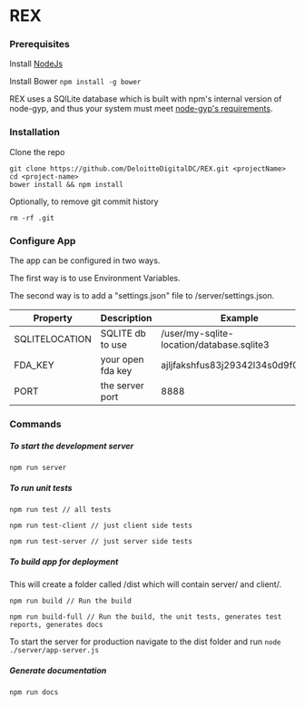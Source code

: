 REX
=================

### Prerequisites

Install [NodeJs](https://nodejs.org/)

Install Bower ```npm install -g bower```

REX uses a SQlLite database which is built with npm's internal version of node-gyp, and thus your system must meet [node-gyp's requirements](https://github.com/TooTallNate/node-gyp#installation).

### Installation

Clone the repo

```
git clone https://github.com/DeloitteDigitalDC/REX.git <projectName>
cd <project-name>
bower install && npm install
```

Optionally, to remove git commit history

```
rm -rf .git
```

### Configure App

The app can be configured in two ways. 

The first way is to use Environment Variables.

The second way is to add a "settings.json" file to /server/settings.json.

Property       | Description       | Example                                    |  Default
-------------  | ----------------- | ------------------------------------------ | ----------------------------
SQLITELOCATION | SQLITE db to use  | /user/my-sqlite-location/database.sqlite3 | <project-name>/server/db/database.sqlite3
FDA_KEY        | your open fda key | ajljfakshfus83j29342l34s0d9f09sdf          | None
PORT           | the server port   | 8888                                       | 3000


### Commands

##### To start the development server

```
npm run server
```

##### To run unit tests

```
npm run test // all tests
```

```
npm run test-client // just client side tests
```

```
npm run test-server // just server side tests
```

##### To build app for deployment

This will create a folder called /dist which will contain server/ and client/.

```
npm run build // Run the build
```

```
npm run build-full // Run the build, the unit tests, generates test reports, generates docs
```

To start the server for production navigate to the dist folder and run ```node ./server/app-server.js```

##### Generate documentation

```
npm run docs
```
